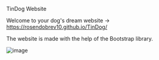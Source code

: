 TinDog Website

Welcome to your dog's dream website -> https://rosendobrev10.github.io/TinDog/

The website is made with the help of the Bootstrap library.

![image](https://user-images.githubusercontent.com/104829819/200286024-27918c77-0082-443d-8c7d-498b2e9cb41f.png)

